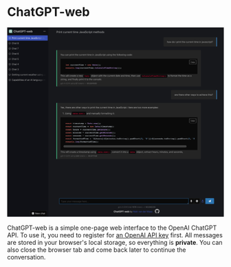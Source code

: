 # ChatGPT-web

![Screenshot of ChatGPT-web](.github/screenshot.png)

ChatGPT-web is a simple one-page web interface to the OpenAI ChatGPT API. To use it, you need to register for [an OpenAI API key](https://platform.openai.com/account/api-keys) first. All messages are stored in your browser's local storage, so everything is **private**. You can also close the browser tab and come back later to continue the conversation.
